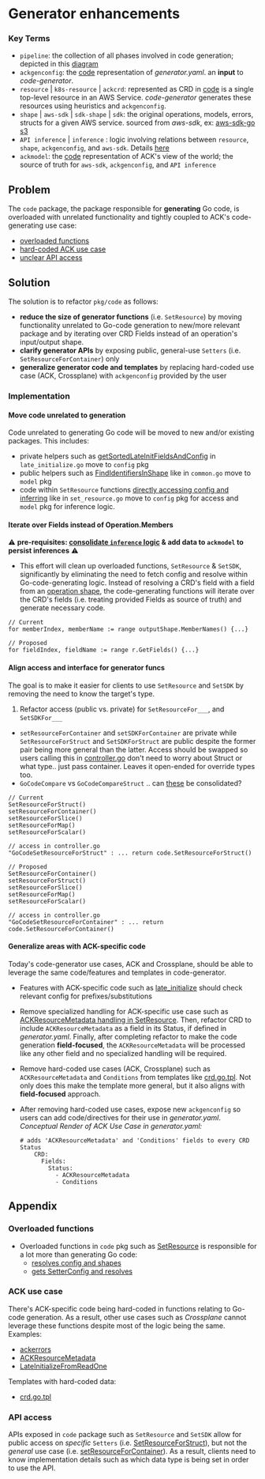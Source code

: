 # Generator enhancements

### Key Terms
* `pipeline`: the collection of all phases involved in code generation; depicted in this [diagram](https://aws-controllers-k8s.github.io/community/docs/contributor-docs/code-generation/#our-approach)
* `ackgenconfig`: the [code](https://github.com/aws-controllers-k8s/code-generator/blob/82c294c2e8fc6ba23baa0034520e84351bb7a32f/pkg/generate/config/config.go#L24) representation of *generator.yaml*. an **input** to *code-generator*.
* `resource` | `k8s-resource` | `ackcrd`: represented as CRD in [code](https://github.com/aws-controllers-k8s/code-generator/blob/82c294c2e8fc6ba23baa0034520e84351bb7a32f/pkg/model/crd.go#L63) is a single top-level resource in an AWS Service. *code-generator* generates these resources using heuristics and `ackgenconfig`.
* `shape` | `aws-sdk` | `sdk-shape` | `sdk`: the original operations, models, errors, structs for a given AWS service. sourced from *aws-sdk*, ex: [aws-sdk-go s3](https://github.com/aws/aws-sdk-go/blob/4fd4b72d1a40237285232f1b16c1d13de4f1220d/models/apis/s3/2006-03-01/api-2.json#L1)
* `API inference` | `inference` : logic involving relations between `resource`, `shape`, `ackgenconfig`, and `aws-sdk`. Details [here](https://aws-controllers-k8s.github.io/community/docs/contributor-docs/api-inference/)
* `ackmodel`: the [code](https://github.com/aws-controllers-k8s/code-generator/blob/82c294c2e8fc6ba23baa0034520e84351bb7a32f/pkg/model/model.go#L36) representation of ACK's view of the world; the source of truth for `aws-sdk`, `ackgenconfig`, and `API inference`

## Problem
The `code` package, the package responsible for **generating** Go code, is overloaded with unrelated functionality and tightly coupled to ACK's code-generating use case:
  * [overloaded functions](#overloaded-functions)
  * [hard-coded ACK use case](#ACK-use-case)
  * [unclear API access](#API-access)


## Solution
The solution is to refactor `pkg/code` as follows:
* **reduce the size of generator functions** (i.e. `SetResource`) by moving functionality unrelated to Go-code generation to new/more relevant package and by iterating over CRD Fields instead of an operation's input/output shape.
* **clarify generator APIs** by exposing public, general-use `Setters` (i.e. `SetResourceForContainer`) only
* **generalize generator code and templates** by replacing hard-coded use case (ACK, Crossplane) with `ackgenconfig` provided by the user

### Implementation

#### Move code unrelated to generation
Code unrelated to generating Go code will be moved to new and/or existing packages. This includes:
* private helpers such as [getSortedLateInitFieldsAndConfig](https://github.com/aws-controllers-k8s/code-generator/blob/d9d3390a4d5d39ccd4cab4fbdb5cef356211b01a/pkg/generate/code/late_initialize.go#L55) in `late_initialize.go` move to `config` pkg
* public helpers such as [FindIdentifiersInShape](https://github.com/aws-controllers-k8s/code-generator/blob/d9d3390a4d5d39ccd4cab4fbdb5cef356211b01a/pkg/generate/code/common.go#L33) like in `common.go` move to `model` pkg
* code within `SetResource` functions [directly accessing config and inferring](https://github.com/aws-controllers-k8s/code-generator/blob/d9d3390a4d5d39ccd4cab4fbdb5cef356211b01a/pkg/generate/code/set_resource.go#L213-L253) like in `set_resource.go` move to `config` pkg for access and `model` pkg for inference logic.


#### Iterate over Fields instead of Operation.Members
:warning: **pre-requisites: [consolidate `inference` logic](./inference.md) & add data to `ackmodel` to persist inferences** :warning:
* This effort will clean up overloaded functions, `SetResource` & `SetSDK`, significantly by eliminating the need to fetch config and resolve within Go-code-generating logic. Instead of resolving a CRD's field with a field from an [operation shape](https://github.com/aws-controllers-k8s/code-generator/blob/b24c062600f1ae90d62e760c23e69651ac167a24/pkg/generate/code/set_resource.go#L142), the code-generating functions will iterate over the CRD's fields (i.e. treating provided Fields as source of truth) and generate necessary code.
```
// Current
for memberIndex, memberName := range outputShape.MemberNames() {...}

// Proposed
for fieldIndex, fieldName := range r.GetFields() {...}

```


#### Align access and interface for generator funcs
The goal is to make it easier for clients to use `SetResource` and `SetSDK` by removing the need to know the target's type.

1. Refactor access (public vs. private) for `SetResourceFor___`, and `SetSDKFor___`
  * `setResourceForContainer` and `setSDKForContainer` are private while `SetResourceForStruct` and `SetSDKForStruct` are public despite the former pair being more general than the latter. Access should be swapped so users calling this in [controller.go](https://github.com/aws-controllers-k8s/code-generator/blob/25c43e827527b43c652b6e1995265c8d6027567f/pkg/generate/ack/controller.go#L102) don't need to worry about Struct or what type.. just pass container. Leaves it open-ended for override types too.
  * `GoCodeCompare` vs `GoCodeCompareStruct` .. can [these](https://github.com/aws-controllers-k8s/code-generator/blob/25c43e827527b43c652b6e1995265c8d6027567f/pkg/generate/ack/controller.go#L119-L122) be consolidated?

```
// Current
SetResourceForStruct()
setResourceForContainer()
setResourceForSlice()
setResourceForMap()
setResourceForScalar()

// access in controller.go
"GoCodeSetResourceForStruct" : ... return code.SetResourceForStruct()

// Proposed
SetResourceForContainer()
setResourceForStruct()
setResourceForSlice()
setResourceForMap()
setResourceForScalar()

// access in controller.go
"GoCodeSetResourceForContainer" : ... return code.SetResourceForContainer()

```

#### Generalize areas with ACK-specific code
Today's code-generator use cases, ACK and Crossplane, should be able to leverage the same code/features and templates in code-generator.
* Features with ACK-specific code such as [late_initialize](https://github.com/aws-controllers-k8s/code-generator/blob/d9d3390a4d5d39ccd4cab4fbdb5cef356211b01a/pkg/generate/code/late_initialize.go#L175) should check relevant config for prefixes/substitutions
* Remove specialized handling for ACK-specific use case such as [ACKResourceMetadata handling in SetResource](https://github.com/aws-controllers-k8s/code-generator/blob/d9d3390a4d5d39ccd4cab4fbdb5cef356211b01a/pkg/generate/code/set_resource.go#L147-L182). Then, refactor CRD to include `ACKResourceMetadata` as a field in its Status, if defined in *generator.yaml*. Finally, after completing refactor to make the code generation **field-focused**, the `ACKResourceMetadata` will be processed like any other field and no specialized handling will be required.
* Remove hard-coded use cases (ACK, Crossplane) such as `ACKResourceMetadata` and `Conditions` from templates like [crd.go.tpl](https://github.com/aws-controllers-k8s/code-generator/blob/d9d3390a4d5d39ccd4cab4fbdb5cef356211b01a/templates/apis/crd.go.tpl#L30-L46). Not only does this make the template more general, but it also aligns with **field-focused** approach.
* After removing hard-coded use cases, expose new `ackgenconfig` so users can add code/directives for their use in *generator.yaml*. *Conceptual Render of ACK Use Case in generator.yaml:*
  
  ```
  # adds 'ACKResourceMetadata' and 'Conditions' fields to every CRD Status
      CRD:
        Fields:
          Status:
            - ACKResourceMetadata
            - Conditions

  ```



## Appendix

### Overloaded functions
* Overloaded functions in `code` pkg such as [SetResource](https://github.com/aws-controllers-k8s/code-generator/blob/82c294c2e8fc6ba23baa0034520e84351bb7a32f/pkg/generate/code/set_resource.go#L75) is responsible for a lot more than generating Go code:
  * [resolves config and shapes](https://github.com/aws-controllers-k8s/code-generator/blob/82c294c2e8fc6ba23baa0034520e84351bb7a32f/pkg/generate/code/set_resource.go#L120-L135)
  * [gets SetterConfig and resolves](https://github.com/aws-controllers-k8s/code-generator/blob/82c294c2e8fc6ba23baa0034520e84351bb7a32f/pkg/generate/code/set_resource.go#L213-L253)


### ACK use case
There's ACK-specific code being hard-coded in functions relating to Go-code generation. As a result, other use cases such as *Crossplane* cannot leverage these functions despite most of the logic being the same. Examples:
* [ackerrors](https://github.com/aws-controllers-k8s/code-generator/blob/c7b19a3ec651b287477e7330d0ea1c725a904310/pkg/generate/code/set_resource.go#L706)
* [ACKResourceMetadata](https://github.com/aws-controllers-k8s/code-generator/blob/c7b19a3ec651b287477e7330d0ea1c725a904310/pkg/generate/code/set_resource.go#L928)
* [LateInitializeFromReadOne](https://github.com/aws-controllers-k8s/code-generator/blob/c7b19a3ec651b287477e7330d0ea1c725a904310/pkg/generate/code/late_initialize.go#L207)

Templates with hard-coded data:
* [crd.go.tpl](https://github.com/aws-controllers-k8s/code-generator/blob/d9d3390a4d5d39ccd4cab4fbdb5cef356211b01a/templates/apis/crd.go.tpl#L30-L46)


### API access
APIs exposed in `code` package such as `SetResource` and `SetSDK` allow for public access on *specific* `Setters` (i.e. [SetResourceForStruct](https://github.com/aws-controllers-k8s/code-generator/blob/26e5da2e7656bb836ee438c05df14f2adc50197d/pkg/generate/code/set_resource.go#L1217)), but not the *general* use case 
(i.e. [setResourceForContainer](https://github.com/aws-controllers-k8s/code-generator/blob/26e5da2e7656bb836ee438c05df14f2adc50197d/pkg/generate/code/set_resource.go#L1154)). As a result, clients need to know implementation details such as which data type is being set in order to use the API.

